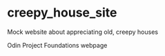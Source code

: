 # creepy_house_site
Mock website about appreciating old, creepy houses

Odin Project Foundations webpage
